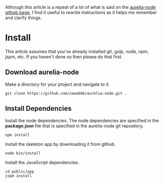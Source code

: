 

Although this article is a repeat of a lot of what is said on the [aurelia-node github page](https://github.com/zewa666/aurelia-node), I find it useful to rewrite instructions as it helps me remember and clarify things.

# Install

This article assumes that you've already installed git, gulp, node, npm, jspm, etc.  If you haven't done so then please do that first.

## Download aurelia-node

Make a directory for your project and navigate to it.

```git clone https://github.com/zewa666/aurelia-node.git .```

## Install Dependencies

Install the node dependencies.  The node dependencies are specified in the **package.json** file that is specified in the aurelia-node git repository.
```
npm install
```

Install the skeleton app by downloading it from github.
```
node bin/install
```

Install the JavaScript dependencies.
```
cd public/app
jspm install
```
